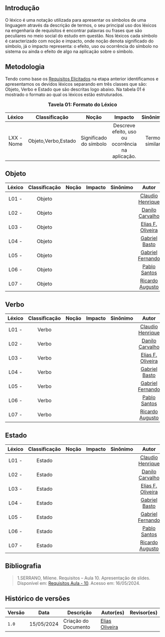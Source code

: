 ## Introdução

O léxico é uma notação utilizada para apresentar os símbolos de uma linguagem através da descrição de termos, o seu principal uso dos léxicos na engenharia de requisitos é encontrar palavras ou frases que são peculiares no meio social do estudo em questão. Nos léxicos cada símbolo é caracterizado com noção e impacto, onde noção denota significado do símbolo, já o impacto representa: o efeito, uso ou ocorrência do símbolo no sistema ou ainda o efeito de algo na aplicação sobre o símbolo.

## Metodologia

Tendo como base os [Requisitos Elicitados](../elicitacao/requisitos_elicitados.md) na etapa anterior identificamos e apresentamos os devidos léxicos separando em três classes que são: Objeto, Verbo e Estado que são descritas logo abaixo. Na tabela 01 é mostrado o formato ao qual os léxicos estão estruturados.

<font size="3"><p style="text-align: center">**Tavela 01: Formato do Léxico** </p></font>

|Léxico|Classificação|Noção|Impacto|Sinônimo|Autor|
|:------:|:-------------:|:-----:|:-------:|:--------:|:-----:|
|LXX - Nome |Objeto,Verbo,Estado|Significado do símbolo|Descreve efeito, uso ou ocorrência na aplicação.|Termo similar|Integrante responsável pelo léxico|

## Objeto

|Léxico|Classificação|Noção|Impacto|Sinônimo|Autor|
|:------:|:-------------:|:-----:|:-------:|:--------:|:-----:|
| L01 - | Objeto |  |  | |[Claudio Henrique](https://github.com/claudiohsc) |
| L02 - | Objeto |  |  | |[Danilo Carvalho](https://github.com/Danilo-Carvalho-Antunes) |
| L03 - | Objeto |  |  | |[Elias F. Oliveira](https://www.github.com/EliasOliver21) |
| L04 - | Objeto |  |  | |[Gabriel Basto](https://github.com/Bertolazi) |
| L05 - | Objeto |  |  | |[Gabriel Fernando](https://github.com/MMcLovin) |
| L06 - | Objeto |  |  | |[Pablo Santos](https://github.com/pabloheika) |
| L07 - | Objeto |  |  | |[Ricardo Augusto](https://github.com/avmricardo) |


## Verbo

|Léxico|Classificação|Noção|Impacto|Sinônimo|Autor|
|:------:|:-------------:|:-----:|:-------:|:--------:|:-----:|
|L01 - | Verbo |  |  | |[Claudio Henrique](https://github.com/claudiohsc) |
|L02 - | Verbo |  |  | |[Danilo Carvalho](https://github.com/Danilo-Carvalho-Antunes) |
|L03 - | Verbo |  |  | |[Elias F. Oliveira](https://www.github.com/EliasOliver21) |
|L04 - | Verbo |  |  | |[Gabriel Basto](https://github.com/Bertolazi) |
|L05 - | Verbo |  |  | |[Gabriel Fernando](https://github.com/MMcLovin) |
|L06 - | Verbo |  |  | |[Pablo Santos](https://github.com/pabloheika) |
|L07 - | Verbo |  |  | |[Ricardo Augusto](https://github.com/avmricardo) |

## Estado

|Léxico|Classificação|Noção|Impacto|Sinônimo|Autor|
|:------:|:-------------:|:-----:|:-------:|:--------:|:-----:|
| L01 - | Estado |  |  | |[Claudio Henrique](https://github.com/claudiohsc) |
| L02 - | Estado |  |  | |[Danilo Carvalho](https://github.com/Danilo-Carvalho-Antunes) |
| L03 - | Estado |  |  | |[Elias F. Oliveira](https://www.github.com/EliasOliver21) |
| L04 - | Estado |  |  | |[Gabriel Basto](https://github.com/Bertolazi) |
| L05 - | Estado |  |  | |[Gabriel Fernando](https://github.com/MMcLovin) |
| L06 - | Estado |  |  | |[Pablo Santos](https://github.com/pabloheika) |
| L07 - | Estado |  |  | |[Ricardo Augusto](https://github.com/avmricardo) |


## Bibliografia

> 1.SERRANO, Milene. Requisitos – Aula 10. Apresentação de slides. Disponível em: [Requisitos Aula - 10](https://aprender3.unb.br/pluginfile.php/2845027/mod_resource/content/1/Aula%2010.pdf). Acesso em: 16/05/2024.

## Histórico de versões
Versão |   Data  | Descrição | Autor(es) | Revisor(es)
------ | ---- | ------ | ---------- | ----------
` 1.0 `| 15/05/2024 | Criação do Documento | [Elias Oliveira](https://github.com/EliasOliver21) | []() |